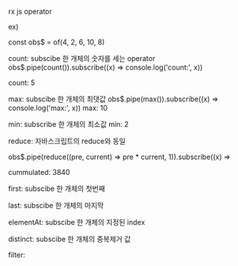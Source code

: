 
rx js operator


ex)

const obs$ = of(4, 2, 6, 10, 8)

count: subscibe 한 개체의 숫자를 세는 operator
obs$.pipe(count()).subscribe((x) => console.log('count:', x))

count: 5


max: subscibe 한 개체의 최댓값
obs$.pipe(max()).subscribe((x) => console.log('max:', x))
max: 10

min: subscribe 한 개체의 최소값
min: 2


reduce: 자바스크립트의 reduce와 동일

obs$.pipe(reduce((pre, current) => pre * current, 1)).subscribe((x) =>

cummulated: 3840

first: subscibe 한 개체의 첫번째

last: subscibe 한 개체의 마지막

elementAt: subscibe 한 개체의 지정된 index 

distinct: subscibe 한 개체의 중복제거 값

filter: 